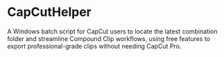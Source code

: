 # CapCutHelper
A Windows batch script for CapCut users to locate the latest combination folder and streamline Compound Clip workflows, using free features to export professional-grade clips without needing CapCut Pro.
